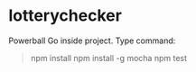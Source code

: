# lotterychecker
Powerball
Go inside project. Type command:
> npm install
> npm install -g mocha
> npm test